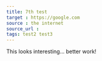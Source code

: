 ```yaml
---
title: 7th test
target : https://google.com
source : the internet
source_url : 
tags: test2 test3
---
```


This looks interesting... better work!